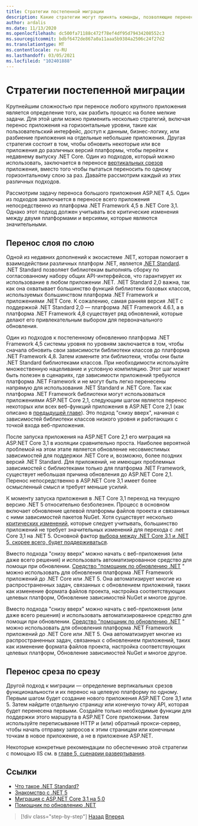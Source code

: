 ```yaml
---
title: Стратегии постепенной миграции
description: Какие стратегии могут принять команды, позволяющие перенести большие приложения из ASP.NET MVC в .NET Core в пошаговом режиме?
author: ardalis
ms.date: 11/13/2020
ms.openlocfilehash: dc500fa71188c472f78ef4df95d79434208552c3
ms.sourcegitcommit: bdbf6472de867a0a11aaa5b9384a2506c24f27d2
ms.translationtype: MT
ms.contentlocale: ru-RU
ms.lasthandoff: 03/05/2021
ms.locfileid: "102401888"
---
```

# <a name="strategies-for-migrating-incrementally"></a>Стратегии постепенной миграции

Крупнейшим сложностью при переносе любого крупного приложения является определение того, как разбить процесс на более мелкие задачи. Для этой цели можно применить несколько стратегий, включая перенос приложения на горизонтальные уровни, такие как пользовательский интерфейс, доступ к данным, бизнес-логику, или разбиение приложения на отдельные небольшие приложения. Другая стратегия состоит в том, чтобы обновить некоторые или все приложения до различных версий платформы, чтобы перейти к недавнему выпуску .NET Core. Один из подходов, который можно использовать, заключается в переносе [вертикальных срезов](https://deviq.com/practices/vertical-slices) приложения, вместо того чтобы пытаться переносить по одному горизонтальному слою за раз. Давайте рассмотрим каждый из этих различных подходов.

Рассмотрим задачу переноса большого приложения ASP.NET 4,5. Один из подходов заключается в переносе всего приложения непосредственно из платформа .NET Framework 4,5 в .NET Core 3,1. Однако этот подход должен учитывать все критические изменения между двумя платформами и версиями, которые являются значительными.

## <a name="migrating-layer-by-layer"></a>Перенос слоя по слою

Одной из недавних дополнений к экосистеме .NET, которая помогает в взаимодействии различных платформ .NET, является [.NET Standard](https://dotnet.microsoft.com/platform/dotnet-standard). .NET Standard позволяет библиотекам выполнять сборку по согласованному набору общих API-интерфейсов, что гарантирует их использование в любом приложении .NET. .NET Standard 2,0 важна, так как она охватывает большинство функций библиотеки базовых классов, используемых большинством платформа .NET Framework и приложениями .NET Core. К сожалению, самая ранняя версия .NET с поддержкой .NET Standard 2,0 — платформа .NET Framework 4.6.1, а в платформа .NET Framework 4,8 существует ряд обновлений, которые делают его привлекательным выбором для первоначального обновления.

Один из подходов к постепенному обновлению платформа .NET Framework 4,5 системы уровня по уровням заключается в том, чтобы сначала обновить свои зависимости библиотеки классов до платформа .NET Framework 4,8. Затем измените эти библиотеки, чтобы они были .NET Standard библиотеками классов. При необходимости используйте множественную нацеливание и условную компиляцию. Этот шаг может быть полезен в сценариях, где зависимости приложений требуются платформа .NET Framework и не могут быть легко перенесены напрямую для использования .NET Standard и .NET Core. Так как платформа .NET Framework библиотеки могут использоваться приложениями ASP.NET Core 2,1, следующим шагом является перенос некоторых или всех веб-функций приложения в ASP.NET Core 2,1 (как описано в [предыдущей главе](choose-net-core-version.md)). Это подход "снизу вверх", начиная с зависимостей библиотеки классов низкого уровня и работающих с точкой входа веб-приложения.

После запуска приложения на ASP.NET Core 2,1 его миграция на ASP.NET Core 3,1 в изоляции сравнительно проста. Наиболее вероятной проблемой на этом этапе является обновление несовместимых зависимостей для поддержки .NET Core и, возможно, более поздних версий .NET Standard. Для приложений, не имеющих проблемных зависимостей с библиотеками только для платформа .NET Framework, существует небольшая причина обновления до ASP.NET Core 2,1. Перенос непосредственно в ASP.NET Core 3,1 имеет более осмысленный смысл и требует меньше усилий.

К моменту запуска приложения в .NET Core 3,1 переход на текущую версию .NET 5 относительно безболезнен. Процесс в основном включает обновление целевой платформы файлов проекта и связанных с ними зависимостей пакетов NuGet. Хотя существует несколько [критических изменений](../../core/compatibility/5.0.md), которые следует учитывать, большинство приложений не требует значительных изменений для перехода с .net Core 3,1 на .NET 5. Основной фактор [выбора между .NET Core 3,1 и .NET 5, скорее всего, будет поддерживаться](choose-net-core-version.md).

Вместо подхода "снизу вверх" можно начать с веб-приложения (или даже всего решения) и использовать автоматизированное средство для помощи при обновлении. [Средство "помощник по обновлению .NET](https://aka.ms/dotnet-upgrade-assistant) " можно использовать для обновления платформа .NET Framework приложений до .NET Core или .NET 5. Она автоматизирует многие из распространенных задач, связанных с обновлением приложений, таких как изменение формата файлов проекта, настройка соответствующих целевых платформ, Обновление зависимостей NuGet и многое другое.

Вместо подхода "снизу вверх" можно начать с веб-приложения (или даже всего решения) и использовать автоматизированное средство для помощи при обновлении. [Средство "помощник по обновлению .NET](https://aka.ms/dotnet-upgrade-assistant) " можно использовать для обновления платформа .NET Framework приложений до .NET Core или .NET 5. Она автоматизирует многие из распространенных задач, связанных с обновлением приложений, таких как изменение формата файлов проекта, настройка соответствующих целевых платформ, Обновление зависимостей NuGet и многое другое.

## <a name="migrating-slice-by-slice"></a>Перенос среза по срезу

Другой подход к миграции — определение вертикальных срезов функциональности и их перенос на целевую платформу по одному. Первым шагом будет создание нового приложения ASP.NET Core 3,1 или 5. Затем найдите отдельную страницу или конечную точку API, которая будет перенесена первыми. Создайте только необходимые функции для поддержки этого маршрута в ASP.NET Core приложении. Затем используйте переписывание HTTP и (или) обратный прокси-сервер, чтобы начать отправку запросов к этим страницам или конечным точкам в новое приложение, а не в приложение ASP.NET.

Некоторые конкретные рекомендации по обеспечению этой стратегии с помощью IIS см. в [главе 5, сценарии развертывания](deployment-scenarios.md).

## <a name="references"></a>Ссылки

- [Что такое .NET Standard?](https://dotnet.microsoft.com/platform/dotnet-standard)
- [Знакомство с .NET 5](https://devblogs.microsoft.com/dotnet/introducing-net-5/)
- [Миграция с ASP.NET Core 3,1 на 5,0](/aspnet/core/migration/31-to-50)
- [Помощник по обновлению .NET](https://aka.ms/dotnet-upgrade-assistant)

>[!div class="step-by-step"]
>[Назад](choose-net-core-version.md)
>[Вперед](migrate-web-forms.md)

